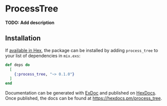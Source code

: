 # ProcessTree

**TODO: Add description**

## Installation

If [available in Hex](https://hex.pm/docs/publish), the package can be installed
by adding `process_tree` to your list of dependencies in `mix.exs`:

```elixir
def deps do
  [
    {:process_tree, "~> 0.1.0"}
  ]
end
```

Documentation can be generated with [ExDoc](https://github.com/elixir-lang/ex_doc)
and published on [HexDocs](https://hexdocs.pm). Once published, the docs can
be found at <https://hexdocs.pm/process_tree>.

